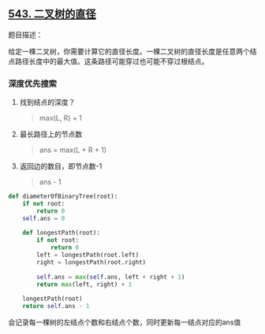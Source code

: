 ## [543. 二叉树的直径](https://leetcode-cn.com/problems/diameter-of-binary-tree/)

题目描述：

给定一棵二叉树，你需要计算它的直径长度。一棵二叉树的直径长度是任意两个结点路径长度中的最大值。这条路径可能穿过也可能不穿过根结点。

### 深度优先搜索

1. 找到结点的深度？

   > max(L, R) + 1

2. 最长路径上的节点数

   > ans = max(L + R + 1)

3. 返回边的数目，即节点数-1

   > ans - 1

```python
def diameterOfBinaryTree(root):
    if not root:
        return 0
    self.ans = 0
    
    def longestPath(root):
        if not root:
            return 0
        left = longestPath(root.left)
        right = longestPath(root.right)
        
        self.ans = max(self.ans, left + right + 1)
        return max(left, right) + 1
    
    longestPath(root)
    return self.ans - 1
```

会记录每一棵树的左结点个数和右结点个数，同时更新每一结点对应的ans值